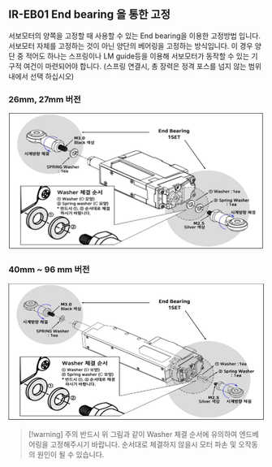 ## IR-EB01 End bearing 을 통한 고정
서보모터의 양쪽을 고정할 때 사용할 수 있는 End bearing을 이용한 고정방법 입니다.
서보모터 자체를 고정하는 것이 아닌 양단의 베어링을 고정하는 방식입니다. 
이 경우 양단 중 적어도 하나는 스프링이나 LM guide등을 이용해 서보모터가 동작할 수 있는 기구적 여건이 마련되어야 합니다. (스프링 연결시, 총 장력은 정격 포스를 넘지 않는 범위내에서 선택 하십시오)
### 26mm, 27mm 버전
![eb01 assemble 01](./data/eb01-asb-01.png)
### 40mm ~ 96 mm 버전
![eb01 assemble 02](./data/eb01-asb-02.png)

>[!warning] 주의
>반드시 위 그림과 같이 Washer 체결 순서에 유의하여 엔드베어링을 고정해주시기 바랍니다. 순서대로 체결하지 않을시 모터 파손 및 오작동의 원인이 될 수 있습니다.
